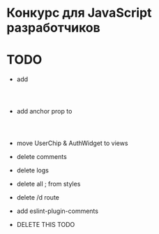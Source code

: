 # Конкурс для JavaScript разработчиков

# TODO

* add <Header level="1" />
* add anchor prop to <Header />

* move UserChip & AuthWidget to views
* delete comments
* delete logs
* delete all ; from styles
* delete /d route
* add eslint-plugin-comments

* DELETE THIS TODO
